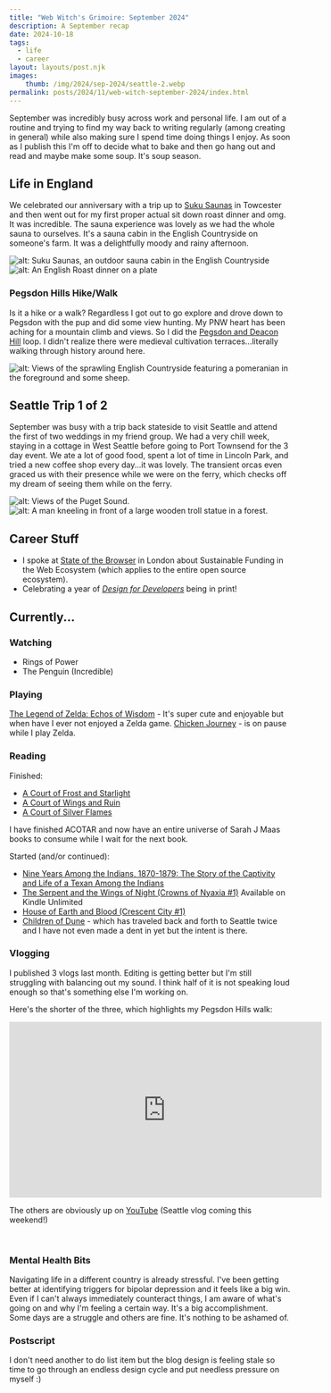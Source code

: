 ```yaml
---
title: "Web Witch's Grimoire: September 2024"
description: A September recap
date: 2024-10-18
tags:
  - life
  - career
layout: layouts/post.njk
images:
    thumb: /img/2024/sep-2024/seattle-2.webp
permalink: posts/2024/11/web-witch-september-2024/index.html
---
```


September was incredibly busy across work and personal life. I am out of a routine and trying to find my way back to writing regularly (among creating in general) while also making sure I spend time doing things I enjoy. As soon as I publish this I'm off to decide what to bake and then go hang out and read and maybe make some soup. It's soup season.  

## Life in England
We celebrated our anniversary with a trip up to [Suku Saunas](https://www.sukusaunas.co.uk/) in Towcester and then went out for my first proper actual sit down roast dinner and omg. It was incredible. The sauna experience was lovely as we had the whole sauna to ourselves. It's a sauna cabin in the English Countryside on someone's farm. It was a delightfully moody and rainy afternoon.  

![alt: Suku Saunas, an outdoor sauna cabin in the English Countryside](/../img/2024/sep-2024/suku-saunas.webp)
![alt: An English Roast dinner on a plate](/../img/2024/sep-2024/roast-dinner.webp)

### Pegsdon Hills Hike/Walk
Is it a hike or a walk? Regardless I got out to go explore and drove down to Pegsdon with the pup and did some view hunting. My PNW heart has been aching for a mountain climb and views. So I did the [Pegsdon and Deacon Hill](https://www.chilterns.org.uk/visit-chilterns/walks-rides-countryside-activities/social-distance-friendly-walks/pegsdon-deacon-hill/) loop. I didn't realize there were medieval cultivation terraces...literally walking through history around here.

![alt: Views of the sprawling English Countryside featuring a pomeranian in the foreground and some sheep.](/../img/2024/sep-2024/pegsdon.webp)

## Seattle Trip 1 of 2

September was busy with a trip back stateside to visit Seattle and attend the first of two weddings in my friend group. We had a very chill week, staying in a cottage in West Seattle before going to Port Townsend for the 3 day event. We ate a lot of good food, spent a lot of time in Lincoln Park, and tried a new coffee shop every day...it was lovely. The transient orcas even graced us with their presence while we were on the ferry, which checks off my dream of seeing them while on the ferry. 

![alt: Views of the Puget Sound.](/../img/2024/sep-2024/seattle-1.webp)
![alt: A man kneeling in front of a large wooden troll statue in a forest.](/../img/2024/sep-2024/seattle-2.webp)



## Career Stuff
- I spoke at [State of the Browser](https://www.youtube.com/watch?v=OzypUma4NW4&t=7s) in London about Sustainable Funding in the Web Ecosystem (which applies to the entire open source ecosystem).
- Celebrating a year of [_Design for Developers_](https://www.manning.com/books/design-for-developers?utm_source=stimac&utm_medium=affiliate&utm_campaign=book_stimac_design_4_19_22&a_aid=stimac&a_bid=5f6ba095) being in print!

## Currently... 

### Watching
- Rings of Power 
- The Penguin (Incredible)

### Playing

[The Legend of Zelda: Echos of Wisdom](https://amzn.to/4eFtIo9) - It's super cute and enjoyable but when have I ever not enjoyed a Zelda game. 
[Chicken Journey](https://www.nintendo.com/us/store/products/chicken-journey-switch/) - is on pause while I play Zelda. 

### Reading 
Finished:
- [A Court of Frost and Starlight](https://amzn.to/3YeEmuY)
- [A Court of Wings and Ruin](https://amzn.to/3Uczo0w)
- [A Court of Silver Flames](https://amzn.to/3NCxoLj)

I have finished ACOTAR and now have an entire universe of Sarah J Maas books to consume while I wait for the next book.

Started (and/or continued):
- [Nine Years Among the Indians, 1870-1879: The Story of the Captivity and Life of a Texan Among the Indians](https://amzn.to/4f4h9lW) 
- [The Serpent and the Wings of Night (Crowns of Nyaxia #1)](https://amzn.to/40t7hOX) Available on Kindle Unlimited 
- [House of Earth and Blood (Crescent City #1)](https://amzn.to/4045642)
- [Children of Dune](https://amzn.to/3BNylOq) - which has traveled back and forth to Seattle twice and I have not even made a dent in yet but the intent is there.

### Vlogging

I published 3 vlogs last month. Editing is getting better but I'm still struggling with balancing out my sound. I think half of it is not speaking loud enough so that's something else I'm working on.

Here's the shorter of the three, which highlights my Pegsdon Hills walk: 

<iframe width="560" height="315" src="https://www.youtube.com/embed/Ei4H90P5HqI?si=5xbjtERTzH9ph2--" title="YouTube video player" frameborder="0" allow="accelerometer; autoplay; clipboard-write; encrypted-media; gyroscope; picture-in-picture; web-share" referrerpolicy="strict-origin-when-cross-origin" allowfullscreen></iframe>

The others are obviously up on [YouTube](https://www.youtube.com/@seaotta__) (Seattle vlog coming this weekend!)

<br>

### Mental Health Bits

Navigating life in a different country is already stressful. I've been getting better at identifying triggers for bipolar depression and it feels like a big win. Even if I can't always immediately counteract things, I am aware of what's going on and why I'm feeling a certain way. It's a big accomplishment. Some days are a struggle and others are fine. It's nothing to be ashamed of. 

### Postscript 

I don't need another to do list item but the blog design is feeling stale so time to go through an endless design cycle and put needless pressure on myself :) 